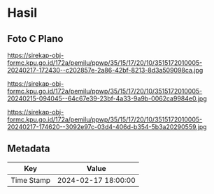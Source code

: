 # Hasil

## Foto C Plano

https://sirekap-obj-formc.kpu.go.id/172a/pemilu/ppwp/35/15/17/20/10/3515172010005-20240217-172430--c202857e-2a86-42bf-8213-8d3a509098ca.jpg

https://sirekap-obj-formc.kpu.go.id/172a/pemilu/ppwp/35/15/17/20/10/3515172010005-20240215-094045--64c67e39-23bf-4a33-9a9b-0062ca9984e0.jpg

https://sirekap-obj-formc.kpu.go.id/172a/pemilu/ppwp/35/15/17/20/10/3515172010005-20240217-174620--3092e97c-03d4-406d-b354-5b3a20290559.jpg


## Metadata

| Key        | Value               |
| ---------- | ------------------- |
| Time Stamp | 2024-02-17 18:00:00 |



